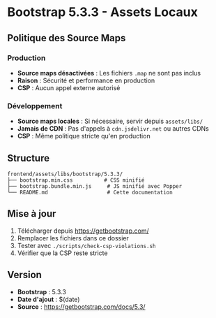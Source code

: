 # Bootstrap 5.3.3 - Assets Locaux

## Politique des Source Maps

### Production
- **Source maps désactivées** : Les fichiers `.map` ne sont pas inclus
- **Raison** : Sécurité et performance en production
- **CSP** : Aucun appel externe autorisé

### Développement
- **Source maps locales** : Si nécessaire, servir depuis `assets/libs/`
- **Jamais de CDN** : Pas d'appels à `cdn.jsdelivr.net` ou autres CDNs
- **CSP** : Même politique stricte qu'en production

## Structure
```
frontend/assets/libs/bootstrap/5.3.3/
├── bootstrap.min.css          # CSS minifié
├── bootstrap.bundle.min.js     # JS minifié avec Popper
└── README.md                   # Cette documentation
```

## Mise à jour
1. Télécharger depuis https://getbootstrap.com/
2. Remplacer les fichiers dans ce dossier
3. Tester avec `./scripts/check-csp-violations.sh`
4. Vérifier que la CSP reste stricte

## Version
- **Bootstrap** : 5.3.3
- **Date d'ajout** : $(date)
- **Source** : https://getbootstrap.com/docs/5.3/
